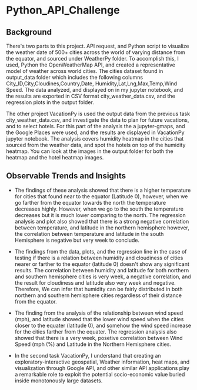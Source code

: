 # Python_API_Challenge

## Background
There's two parts to this project. API request, and Python script to visualize the weather date of 500+ cities across the world of varying distance from the equator, and sourced under WeatherPy folder. To accomplish this, I used, Python the OpenWeatherMap API, and created a representative model of weather across world cities. The cities dataset found in output_data folder which includes the following columns City_ID,City,Cloudines,Country,Date, Humidity,Lat,Lng,Max,Temp,Wind Speed. The data analyzed, and displayed on in my jupyter notebook, and the results are exported in CSV format city_weather_data.csv, and the regression plots in the output folder.

The other project VacationPy is used the output data from the previous task city_weather_data.csv, and investigate the data to plan for future vacations, and to select hotels. For this part of the analysis the a jupyter-gmaps, and the Google Places were used, and the results are displayed in VacationPy jupyter notebook. The analysis covers humidity heatmap in the cities that sourced from the weather data, and spot the hotels on top of the humidity heatmap. You can look at the images in the output folder for both the heatmap and the hotel heatmap images.



## Observable Trends and Insights 

*  The findings of these analysis showed that there is a higher temperature for cities that found near to the equator (Latitude 0), however, when we go farther from the equator towards the north the temperature decreases highly. However, when we go to the south the temperature decreases but it is much lower comparing to the north. The regression analysis and plot also showed that there is a strong negative correlation between temperature, and latitude in the northern hemisphere however, the correlation between temperature and latitude in the south Hemisphere is negative but very week to conclude. 

* The findings from the data, plots, and the regression line in the case of testing if there is a relation between humidity and cloudiness of cities nearer or farther to the equator (latitude 0) doesn't show any significant results. The correlation between humidity and latitude for both northern and southern hemisphere cities is very week, a negative correlation, and the result for cloudiness and latitude also very week and negative. Therefore, We can infer that humidity can be fairly distributed in both northern and southern hemisphere cities regardless of their distance from the equator.

* The finding from the analysis of  the relationship between wind speed (mph), and latitude showed that the lower wind speed when the cities closer to the equater (latitude 0), and somehow the wind speed increase for the cities farther from the equater. The regression analysis also showed that there is a very week, posetive correlation between Wind Speed (mph (%) and Latitude in the Northern Hemisphere cities.

* In the second task VacationPy, I understand that creating an exploratory-interactive geospatial, Weather information, heat maps, and visualization through Google API, and other similar API applications play a remarkable role to exploit the potential socio-economic value buried inside monotonously large datasets.

